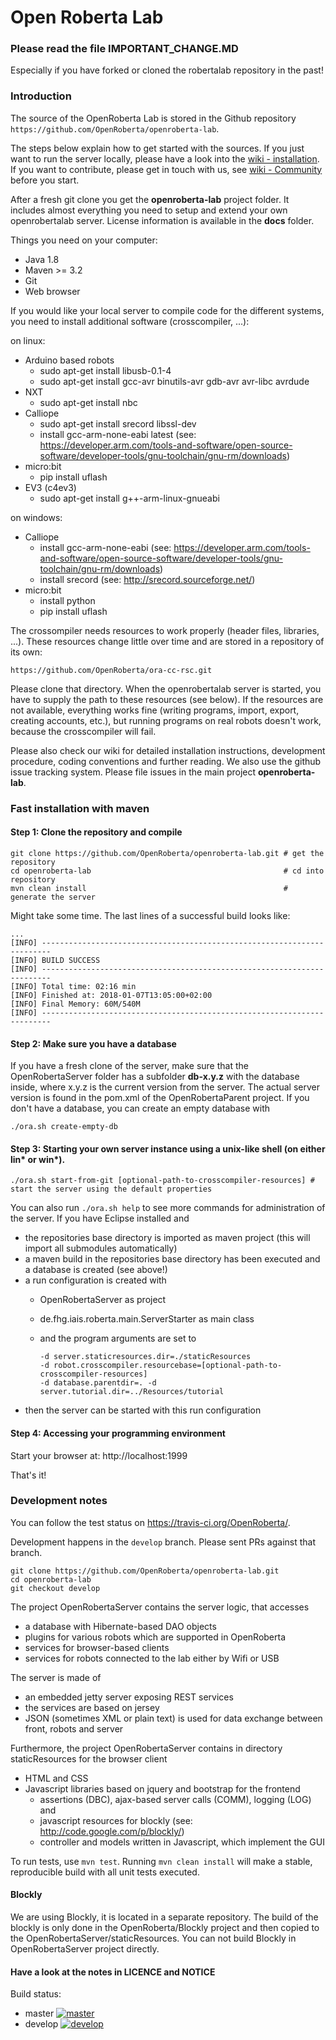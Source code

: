 Open Roberta Lab
================

### Please read the file IMPORTANT_CHANGE.MD

Especially if you have forked or cloned the robertalab repository in the past!


### Introduction

The source of the OpenRoberta Lab is stored in the Github repository `https://github.com/OpenRoberta/openroberta-lab`.

The steps below explain how to get started with the sources. If you just want to run the server locally, please have a look into
the [wiki - installation](https://github.com/OpenRoberta/openroberta-lab/wiki/Installation). If you want to contribute, please get in touch with us,
see [wiki - Community](https://github.com/OpenRoberta/openroberta-lab/wiki/Community) before you start.

After a fresh git clone you get the **openroberta-lab** project folder. It includes almost everything you need to setup and extend your own openrobertalab server.
License information is available in the **docs** folder.

Things you need on your computer:

* Java 1.8
* Maven >= 3.2
* Git
* Web browser

If you would like your local server to compile code for the different systems, you need to install additional software (crosscompiler, ...):

on linux:
* Arduino based robots
  * sudo apt-get install libusb-0.1-4
  * sudo apt-get install gcc-avr binutils-avr gdb-avr avr-libc avrdude
* NXT
  * sudo apt-get install nbc
* Calliope
  * sudo apt-get install srecord libssl-dev
  * install gcc-arm-none-eabi latest (see: https://developer.arm.com/tools-and-software/open-source-software/developer-tools/gnu-toolchain/gnu-rm/downloads)
* micro:bit
  * pip install uflash
* EV3 (c4ev3)
  * sudo apt-get install g++-arm-linux-gnueabi
 
on windows:
* Calliope
  * install gcc-arm-none-eabi (see: https://developer.arm.com/tools-and-software/open-source-software/developer-tools/gnu-toolchain/gnu-rm/downloads)
  * install srecord (see: http://srecord.sourceforge.net/)
* micro:bit
  * install python
  * pip install uflash
  
The crossompiler needs resources to work properly (header files, libraries, ...). These resources change little over time and are stored in a repository of its own:

    https://github.com/OpenRoberta/ora-cc-rsc.git

Please clone that directory. When the openrobertalab server is started, you have to supply the path to these resources (see below). If the resources are not available,
everything works fine (writing programs, import, export, creating accounts, etc.), but running programs on real robots doesn't work, because the crosscompiler will fail.

Please also check our wiki for detailed installation instructions, development procedure, coding conventions and further reading. We also use the github issue tracking system.
Please file issues in the main project **openroberta-lab**.

### Fast installation with maven

#### Step 1: Clone the repository and compile

    git clone https://github.com/OpenRoberta/openroberta-lab.git # get the repository
    cd openroberta-lab                                           # cd into repository
    mvn clean install                                            # generate the server

Might take some time. The last lines of a successful build looks like:

    ...
    [INFO] ------------------------------------------------------------------------
    [INFO] BUILD SUCCESS
    [INFO] ------------------------------------------------------------------------
    [INFO] Total time: 02:16 min
    [INFO] Finished at: 2018-01-07T13:05:00+02:00
    [INFO] Final Memory: 60M/540M
    [INFO] ------------------------------------------------------------------------
    
#### Step 2: Make sure you have a database
If you have a fresh clone of the server, make sure that the OpenRobertaServer folder has a subfolder **db-x.y.z** with the database inside, where x.y.z is the current version from the server. The actual server version is found in the pom.xml of the OpenRobertaParent project. If you don't have a database, you can create an empty database with

    ./ora.sh create-empty-db

#### Step 3: Starting your own server instance using a unix-like shell (on either lin* or win*).

    ./ora.sh start-from-git [optional-path-to-crosscompiler-resources] # start the server using the default properties

You can also run `./ora.sh help` to see more commands for administration of the server. If you have Eclipse installed and

* the repositories base directory is imported as maven project (this will import all submodules automatically)
* a maven build in the repositories base directory has been executed and a database is created (see above!)
* a run configuration is created with
  * OpenRobertaServer as project
  * de.fhg.iais.roberta.main.ServerStarter as main class
  * and the program arguments are set to

        -d server.staticresources.dir=./staticResources
        -d robot.crosscompiler.resourcebase=[optional-path-to-crosscompiler-resources]
        -d database.parentdir=. -d server.tutorial.dir=../Resources/tutorial

* then the server can be started with this run configuration

#### Step 4: Accessing your programming environment

Start your browser at: http://localhost:1999

That's it!

### Development notes

You can follow the test status on https://travis-ci.org/OpenRoberta/.

Development happens in the `develop` branch. Please sent PRs against that branch.

    git clone https://github.com/OpenRoberta/openroberta-lab.git
    cd openroberta-lab
    git checkout develop
	
The project OpenRobertaServer contains the server logic, that accesses
* a database with Hibernate-based DAO objects
* plugins for various robots which are supported in OpenRoberta
* services for browser-based clients
* services for robots connected to the lab either by Wifi or USB

The server is made of
* an embedded jetty server exposing REST services
* the services are based on jersey
* JSON (sometimes XML or plain text) is used for data exchange between front, robots and server

Furthermore, the project OpenRobertaServer contains in directory staticResources for the browser client
* HTML and CSS
* Javascript libraries based on jquery and bootstrap for the frontend
  * assertions (DBC), ajax-based server calls (COMM), logging (LOG) and
  * javascript resources for blockly (see: http://code.google.com/p/blockly/)
  * controller and models written in Javascript, which implement the GUI

To run tests, use `mvn test`. Running `mvn clean install` will make a stable, reproducible build with all unit tests executed.

#### Blockly

We are using Blockly, it is located in a separate repository. The build of the blockly is only done in the OpenRoberta/Blockly project and then copied to the OpenRobertaServer/staticResources. You can not build Blockly in OpenRobertaServer project directly.

#### Have a look at the notes in LICENCE and NOTICE

Build status:

* master [![master](https://travis-ci.org/OpenRoberta/openroberta-lab.svg?branch=master)](https://travis-ci.org/OpenRoberta/openroberta-lab/builds)
* develop [![develop](https://travis-ci.org/OpenRoberta/openroberta-lab.svg?branch=develop)](https://travis-ci.org/OpenRoberta/openroberta-lab/builds)

